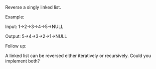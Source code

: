 Reverse a singly linked list.

Example:

Input: 1->2->3->4->5->NULL

Output: 5->4->3->2->1->NULL


Follow up:

A linked list can be reversed either iteratively or recursively. Could you implement both?